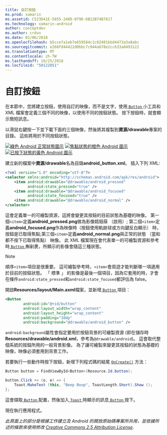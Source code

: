 ```yaml
---
title: 自訂按鈕
ms.prod: xamarin
ms.assetid: C523D41E-5855-248D-079D-6B12B74B7617
ms.technology: xamarin-android
author: conceptdev
ms.author: crdun
ms.date: 02/06/2018
ms.openlocfilehash: b5ccefa1eb7e659584c1c82481bbd4473a3a8abc
ms.sourcegitcommit: e268fd44422d0bbc7c944a678e2cc633a0493122
ms.translationtype: MT
ms.contentlocale: zh-TW
ms.lasthandoff: 10/25/2018
ms.locfileid: "50122851"
---
```

# <a name="custom-button"></a>自訂按鈕

在本節中，您將建立按鈕，使用自訂的映像，而不是文字，使用[ `Button` ](https://developer.xamarin.com/api/type/Android.Widget.Button/)小工具和 XML 檔案會定義三個不同的映像，以使用不同的按鈕狀態。 按下按鈕時，就會顯示簡短訊息。

以滑鼠右鍵按一下並下載下面的三個映像，然後將其複製到**資源/drawable**專案的目錄。 這些將用於不同按鈕狀態。

 [![綠色 Android 正常狀態圖示](custom-button-images/android-normal.png)](custom-button-images/android-normal.png#lightbox) [![焦點狀態的橙色 Android 圖示](custom-button-images/android-focused.png)](custom-button-images/android-focused.png#lightbox) [![已按下狀態的黃色 Android 圖示](custom-button-images/android-pressed.png)](custom-button-images/android-pressed.png#lightbox)

建立新的檔案中**資源/drawable**名為目錄**android_button.xml**。 插入下列 XML:

```xml
<?xml version="1.0" encoding="utf-8"?>
<selector xmlns:android="http://schemas.android.com/apk/res/android">
    <item android:drawable="@drawable/android_pressed"
          android:state_pressed="true" />
    <item android:drawable="@drawable/android_focused"
          android:state_focused="true" />
    <item android:drawable="@drawable/android_normal" />
</selector>
```

這會定義單一的可繪製資源，這將會變更其按鈕的目前狀態為基礎的映像。 第一個`<item>`定義**android_pressed.png**做為影像餂鈕蒢 （啟用）; 第二個`<item>`定義**android_focused.png**作為映像時（按鈕使用軌跡球或方向鍵反白顯示） 時，按鈕是已取得焦點;第三個`<item>`定義**android_normal.png**與正常的狀態 （當和都不按下已取得焦點） 映像。 此 XML 檔案現在會代表單一的可繪製資源和參考時[ `Button` ](https://developer.xamarin.com/api/type/Android.Widget.Button/)槲剢褁，所顯示的影像會隨這三種狀態。


> [!NOTE]
> 順序`<item>`項目是很重要。 這可繪製參考時，`<item>`會周遊才能判斷哪一項適用於目前的按鈕狀態。
> 「 標準 」 的影像是最後一個項目，因為它套用的時，才會在條件`android:state_pressed`和`android:state_focused`都評估為 false。

開啟**Resources/layout/Main.axml**檔案，並新增[ `Button` ](https://developer.xamarin.com/api/type/Android.Widget.Button/)項目：

```xml
<Button
        android:id="@+id/button"
        android:layout_width="wrap_content"
        android:layout_height="wrap_content"
        android:padding="10dp"
        android:background="@drawable/android_button" />
```

`android:background`屬性會指定要用於按鈕背景的可繪製資源 (即在儲存時**Resources/drawable/android.xml**，參考為`@drawable/android`)。 這會取代整個系統的按鈕所用的一般背景影像。 為了讓可繪製來變更其按鈕的狀態為基礎的映像，映像必須套用到背景工作。

若要執行一些動作時按下按鈕，新增下列程式碼的結尾 [`OnCreate()`](https://developer.xamarin.com/api/member/Android.App.Activity.OnCreate/p/Android.OS.Bundle/Android.OS.PersistableBundle/)
方法：

```csharp
Button button = FindViewById<Button>(Resource.Id.button);

button.Click += (o, e) => {
    Toast.MakeText (this, "Beep Boop", ToastLength.Short).Show ();
};
```

這會擷取[ `Button` ](https://developer.xamarin.com/api/type/Android.Widget.Button/)配置，然後加入[ `Toast` ](https://developer.xamarin.com/api/type/Android.Widget.Toast/)時顯示的訊息[ `Button` ](https://developer.xamarin.com/api/type/Android.Widget.Button/)按下。

現在執行應用程式。


*此頁面上的部分是根據工作建立及 Android 的開放原始碼專案所共用，並依據所述的條款來使用修改*
[*Creative Commons 2.5 Attribution License*](http://creativecommons.org/licenses/by/2.5/).
